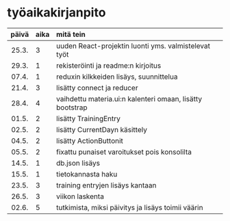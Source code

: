 
# työaikakirjanpito

| päivä | aika | mitä tein  |
| :----:|:-----| :-----|
| 25.3. | 3    | uuden React-projektin luonti yms. valmistelevat työt |
| 29.3. | 1    | rekisteröinti ja readme:n kirjoitus |
| 07.4. | 1    | reduxin kilkkeiden lisäys, suunnittelua | 
| 21.4. | 3    | lisätty connect ja reducer | 
| 28.4. | 4    | vaihdettu materia.ui:n kalenteri omaan, lisätty bootstrap | 
| 01.5. | 2    | lisätty TrainingEntry |
| 02.5. | 2    | lisätty CurrentDayn käsittely |
| 04.5. | 2    | lisätty ActionButtonit |
| 05.5. | 2    | fixattu punaiset varoitukset pois konsolilta |
| 14.5. | 1    | db.json lisäys |
| 15.5. | 1    | tietokannasta haku |
| 23.5. | 3    | training entryjen lisäys kantaan |
| 26.5. | 3    | viikon laskenta |
| 02.6. | 5    | tutkimista, miksi päivitys ja lisäys toimii väärin |
